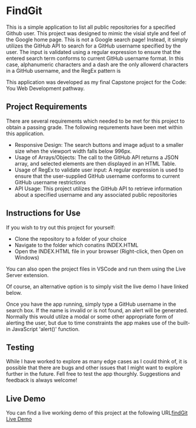# FindGit

This is a simple application to list all public repositories for a specified Github user. This project was designed to mimic the visial style and feel of the Google home page.
This is not a Google search page! Instead, it simply utilizes the GitHub API to search for a GitHub username specified by the user.  The input is validated using a
regular expression to ensure that the entered search term conforms to current GitHub username format. In this case, alphanumeric characters and a dash are the only allowerd characters
in a GitHub username, and the RegEx pattern is 

This application was developed as my final Capstone project for the Code: You Web Development pathway.

## Project Requirements
There are several requirements which needed to be met for this project to obtain a passing grade. The following requrements have been met within this application.
- Responsive Design: The search buttons and image adjust to a smaller size when the viewport width falls below 996px.
- Usage of Arrays/Objects: The call to the GitHub API returns a JSON array, and selected elements are then displayed in an HTML Table.
- Usage of RegEx to validate user input: A regular expression is used to ensure that the user-supplied GitHub username conforms to current GitHub username restrictions
- API Usage: This project utilizes the GitHub API to retrieve information about a specified username and any associated public repositories

## Instructions for Use
If you wish to try out this project for yourself:
- Clone the repository to a folder of your choice
- Navigate to the folder which conatins INDEX.HTML
- Open the INDEX.HTML file in your browser (Right-click, then Open on Windows)

You can also open the project files in VSCode and run them using the Live Server extension.

Of course, an alternative option is to simply visit the live demo I have linked below.

Once you have the app running, simply type a GitHub username in the search box.  If the name is invalid or is not found, an alert will be generated. Normally this would utilze a modal
or some other appropriate form of alerting the user, but due to time constraints the app makes use of the built-in JavaScript 'alert()' function.

## Testing
While I have worked to explore as many edge cases as I could think of, it is possible that there are bugs and other issues that
I might want to explore further in the future.  Fell free to test the app thourghly.  Suggestions and feedback is always welcome!

## Live Demo
You can find a live working demo of this project at the following URL[findGit Live Demo](https://colony7.com/codeky/findGit/)
